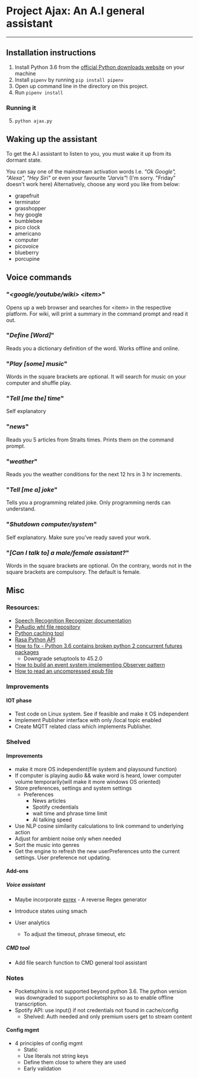 # Project Ajax: An A.I general assistant
---

## Installation instructions
1. Install Python 3.6 from the [official Python downloads website](https://www.python.org/downloads/) on your machine
2. Install `pipenv` by running `pip install pipenv`
3. Open up command line in the directory on this project.
4. Run `pipenv install`

### Running it
5. `python ajax.py`

## Waking up the assistant
To get the A.I assistant to listen to you, you must wake it up from its dormant state. 

You can say one of the mainstream activation words I.e. *"Ok Google", "Alexa", "Hey Siri"* or even your favourite *"Jarvis"*! (I'm sorry. "Friday" doesn't work here) Alternatively, choose any word you like from below:
- grapefruit
- terminator
- grasshopper
- hey google
- bumblebee
- pico clock
- americano
- computer
- picovoice
- blueberry
- porcupine

## Voice commands
### "*\<google/youtube/wiki\> \<item\>*"
Opens up a web browser and searches for \<item\> in the respective platform. For wiki, will print a summary in the command prompt and read it out.

### "*Define [Word]*"
Reads you a dictionary definition of the word. Works offline and online.

### "*Play [some] music*"
Words in the square brackets are optional. It will search for music on your computer and shuffle play.

### "*Tell [me the] time*"
Self explanatory

### "*news*"
Reads you 5 articles from Straits times. Prints them on the command prompt.

### "*weather*"
Reads you the weather conditions for the next 12 hrs in 3 hr increments.

### "*Tell [me a] joke*"
Tells you a programming related joke. Only programming nerds can understand.

### "*Shutdown computer/system*"
Self explanatory. Make sure you've ready saved your work.

### "*[Can I talk to] a male/female assistant?*"
Words in the square brackets are optional. On the contrary, words not in the square brackets are compulsory. The default is female.


## Misc
### Resources:
- [Speech Recognition Recognizer documentation](https://github.com/Uberi/speech_recognition/blob/master/reference/library-reference.rst)
- [PyAudio whl file repository](https://www.lfd.uci.edu/~gohlke/pythonlibs/#pyaudio)
- [Python caching tool](https://towardsdatascience.com/how-to-speed-up-your-python-code-with-caching-c1ea979d0276)
- [Rasa Python API](http://35.196.60.7/docs/nlu/0.14.5/python/)
- [How to fix - Python 3.6 contains broken python 2 concurrent futures packages](https://stackoverflow.com/questions/54338270/syntax-error-after-installing-futures-package-in-my-virtualenv)
	- Downgrade setuptools to 45.2.0
- [How to build an event system implementing Observer pattern](https://dev.to/kuba_szw/build-your-own-event-system-in-python-5hk6)
- [How to read an uncompressed epub file](https://stackoverflow.com/questions/1388467/reading-epub-format)

### Improvements
#### IOT phase
- Test code on Linux system. See if feasible and make it OS independent
- Implement Publisher interface with only /local topic enabled
- Create MQTT related class which implements Publisher.

### Shelved
#### Improvements
- make it more OS independent(file system and playsound function)
- If computer is playing audio && wake word is heard, lower computer volume temporarily(will make it more windows OS oriented)
- Store preferences, settings and system settings
	- Preferences
		- News articles
		- Spotify credentials
		- wait time and phrase time limit
		- AI talking speed
- Use NLP cosine similarity calculations to link command to underlying action
- Adjust for ambient noise only when needed
- Sort the music into genres
- Get the engine to refresh the new userPreferences unto the current settings. User preference not updating.


#### Add-ons
##### Voice assistant
- Maybe incorporate [exrex](https://github.com/asciimoo/exrex) - A reverse Regex generator

- Introduce states using smach
- User analytics
	- To adjust the timeout, phrase timeout, etc

##### CMD tool
- Add file search function to CMD general tool assistant


### Notes
- Pocketsphinx is not supported beyond python 3.6. The python version was downgraded to support pocketsphinx so as to enable offline transcription.
- Spotify API: use input() if not credentials not found in cache/config
	- Shelved: Auth needed and only premium users get to stream content
	
	
#### Config mgmt
- 4 principles of config mgmt
	- Static
	- Use literals not string keys
	- Define them close to where they are used
	- Early validation
